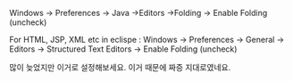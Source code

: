 Windows -> Preferences -> Java ->Editors ->Folding -> Enable Folding (uncheck)

For HTML, JSP, XML etc in eclispe : Windows -> Preferences -> General -> Editors -> Structured Text Editors -> Enable Folding (uncheck)

많이 늦었지만 이거로 설정해보세요. 이거 때문에 짜증 지대로였네요.

